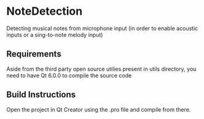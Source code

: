 # NoteDetection
Detecting musical notes from microphone input (in order to enable acoustic inputs or a sing-to-note melody input)

## Requirements
Aside from the third party open source utilies present in utils directory, you need to have Qt 6.0.0 to compile the source code

## Build Instructions
Open the project in Qt Creator using the .pro file and compile from there.
